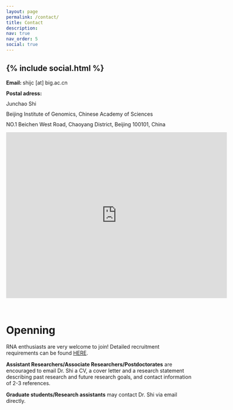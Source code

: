 ```yaml
---
layout: page
permalink: /contact/
title: Contact
description: 
nav: true
nav_order: 5
social: true 
---
```


<div class="social text-left">
    <h2>{% include social.html %}</h2>
</div>

<div>
    <p><b>Email: </b>shijc [at] big.ac.cn</p>
    <p style="line-height: 1.0em;"><b>Postal adress:</b></p>
    <p style="line-height: 1.0em;">Junchao Shi</p>
    <p style="line-height: 1.0em;">Beijing Institute of Genomics, Chinese Academy of Sciences</p>
    <p style="line-height: 1.0em;">NO.1 Beichen West Road, Chaoyang District, Beijing 100101, China</p>
</div>    

<iframe src="https://www.google.com/maps/embed?pb=!1m18!1m12!1m3!1d11876.981003058912!2d116.37543217674958!3d40.00284890105729!2m3!1f0!2f0!3f0!3m2!1i1024!2i768!4f13.1!3m3!1m2!1s0x0%3A0x92989edd0f47ee96!2zNDDCsDAwJzE4LjkiTiAxMTbCsDIzJzA3LjgiRQ!5e0!3m2!1sen-US!2sus!4v1675657013129!5m2!1sen-US!2sus" width="600" height="450" style="border:0;" allowfullscreen="" loading="lazy" referrerpolicy="no-referrer-when-downgrade"></iframe>

&nbsp;

# Openning

<p>RNA enthusiasts are very welcome to join! Detailed recruitment requirements can be found <a href="/assets/pdf/Recruitment_requirement.pdf" target=_blank>HERE</a>.</p>

<p><b>Assistant Researchers/Associate Researchers/Postdoctorates</b> are encouraged to email Dr. Shi a CV, a cover letter and a research statement describing past research and future research goals, and contact information of 2-3 references.</p>

<p><b>Graduate students/Research assistants</b> may contact Dr. Shi via email directly.</p>